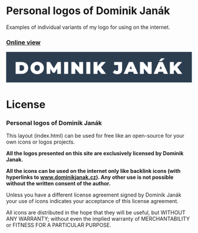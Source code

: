 # Personal logos of Dominik Janák
Examples of individual variants of my logo for using on the internet.

### [Online view](https://janakdom.github.io/dominikjanak_logo/)

[![Logo](./images/svg/logo_big_inverted.svg)](https://janakdom.github.io/dominikjanak_logo/)

# License
### Personal logos of Dominik Janák

This layout (index.html) can be used for free like an open-source for your own icons or logos projects.

**All the logos presented on this site are exclusively licensed by Dominik Janak.**

**All the icons can be used on the internet only like backlink icons (with hyperlinks to www.dominikjanak.cz). Any other use is not possible without the written consent of the author.**

Unless you have a different license agreement signed by Dominik Janák your use of icons indicates your acceptance of this license agreement.

All icons are distributed in the hope that they will be useful, but WITHOUT ANY WARRANTY; without even the implied warranty of MERCHANTABILITY or FITNESS FOR A PARTICULAR PURPOSE.
